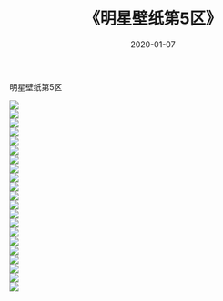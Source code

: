 ﻿---
layout: post
title:  《明星壁纸第5区》
date:   2020-01-07
img: http://img.660000.xyz/Sharelink/壁纸/明星壁纸/明星壁纸第5区/000-5.jpg
categories: [美女, 清纯, 唯美]
---

明星壁纸第5区

  ![](http://img.660000.xyz/Sharelink/壁纸/明星壁纸/105.jpg) <br> ![](http://img.660000.xyz/Sharelink/壁纸/明星壁纸/106.jpg) <br> ![](http://img.660000.xyz/Sharelink/壁纸/明星壁纸/107.jpg) <br> ![](http://img.660000.xyz/Sharelink/壁纸/明星壁纸/108.jpg) <br> ![](http://img.660000.xyz/Sharelink/壁纸/明星壁纸/109.jpg) <br> ![](http://img.660000.xyz/Sharelink/壁纸/明星壁纸/110.jpg) <br> ![](http://img.660000.xyz/Sharelink/壁纸/明星壁纸/111.jpg) <br> ![](http://img.660000.xyz/Sharelink/壁纸/明星壁纸/112.jpg) <br> ![](http://img.660000.xyz/Sharelink/壁纸/明星壁纸/113.jpg) <br> ![](http://img.660000.xyz/Sharelink/壁纸/明星壁纸/114.jpg) <br> ![](http://img.660000.xyz/Sharelink/壁纸/明星壁纸/115.jpg) <br> ![](http://img.660000.xyz/Sharelink/壁纸/明星壁纸/116.jpg) <br> ![](http://img.660000.xyz/Sharelink/壁纸/明星壁纸/117.jpg) <br> ![](http://img.660000.xyz/Sharelink/壁纸/明星壁纸/118.jpg) <br> ![](http://img.660000.xyz/Sharelink/壁纸/明星壁纸/119.jpg) <br> ![](http://img.660000.xyz/Sharelink/壁纸/明星壁纸/120.jpg) <br> ![](http://img.660000.xyz/Sharelink/壁纸/明星壁纸/121.jpg) <br> ![](http://img.660000.xyz/Sharelink/壁纸/明星壁纸/122.jpg) <br> ![](http://img.660000.xyz/Sharelink/壁纸/明星壁纸/123.jpg) <br> ![](http://img.660000.xyz/Sharelink/壁纸/明星壁纸/124.jpg) <br> ![](http://img.660000.xyz/Sharelink/壁纸/明星壁纸/125.jpg) <br>